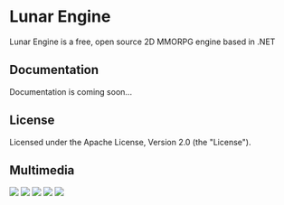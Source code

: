 Lunar Engine
============

Lunar Engine is a free, open source 2D MMORPG engine based in .NET


Documentation
-------------

Documentation is coming soon...


License
-------

Licensed under the Apache License, Version 2.0 (the "License").


Multimedia
-------
![](https://i.imgur.com/9K62FUP.png)
![](https://i.imgur.com/xDiIT1Y.png)
![](https://i.imgur.com/7rXeYcc.png)
![](https://i.imgur.com/PMhsVF5.png)
![](https://i.imgur.com/UIFJNjJ.png)
